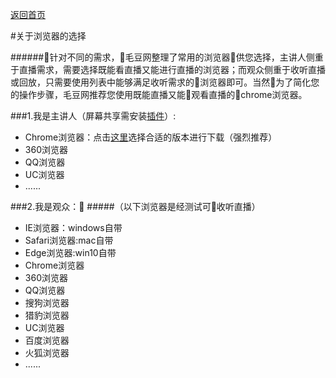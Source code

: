 [返回首页](../../README.md)

#关于浏览器的选择

######针对不同的需求，毛豆网整理了常用的浏览器供您选择，主讲人侧重于直播需求，需要选择既能看直播又能进行直播的浏览器；而观众侧重于收听直播或回放，只需要使用列表中能够满足收听需求的浏览器即可。当然为了简化您的操作步骤，毛豆网推荐您使用既能直播又能观看直播的chrome浏览器。

###1.我是主讲人（屏幕共享需安装[插件](https://maodouio.com/download)）:
* Chrome浏览器：点击[这里](https://maodouio.com/download)选择合适的版本进行下载（强烈推荐）
* 360浏览器
* QQ浏览器
* UC浏览器
* ......


###2.我是观众：
#####（以下浏览器是经测试可收听直播）

* IE浏览器：windows自带
* Safari浏览器:mac自带
* Edge浏览器:win10自带
* Chrome浏览器
* 360浏览器
* QQ浏览器
* 搜狗浏览器
* 猎豹浏览器
* UC浏览器
* 百度浏览器
* 火狐浏览器
* ......